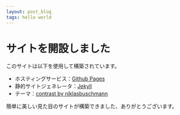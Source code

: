 ```yaml
---
layout: post_blog
tags: hello world
---
```



# サイトを開設しました

このサイトは以下を使用して構築されています。

- ホスティングサービス：[Github Pages](https://docs.github.com/en/pages)
- 静的サイトジェネレータ：[Jekyll](https://jekyllrb.com/)
- テーマ：[contrast by niklasbuschmann](https://github.com/niklasbuschmann/contrast)

簡単に美しい見た目のサイトが構築できました、ありがとうございます。